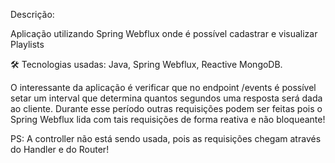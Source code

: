 Descrição:

Aplicação utilizando Spring Webflux onde é possível cadastrar e visualizar Playlists

🛠 Tecnologias usadas:
   Java,
   Spring Webflux,
   Reactive MongoDB.
   
O interessante da aplicação é verificar que no endpoint /events é possível setar um interval que determina quantos segundos uma resposta será dada ao cliente.
Durante esse período outras requisições podem ser feitas pois o Spring Webflux lida com tais requisições de forma reativa e não bloqueante!

PS: A controller não está sendo usada, pois as requisições chegam através do Handler e do Router!
